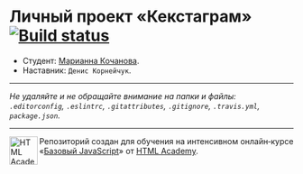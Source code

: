 # Личный проект «Кекстаграм» [![Build status][travis-image]][travis-url]

* Студент: [Марианна Кочанова](https://up.htmlacademy.ru/javascript/11/user/234842).
* Наставник: `Денис Корнейчук`.

---

_Не удаляйте и не обращайте внимание на папки и файлы:_<br>
_`.editorconfig`, `.eslintrc`, `.gitattributes`, `.gitignore`, `.travis.yml`, `package.json`._

---

<a href="https://htmlacademy.ru/intensive/javascript"><img align="left" width="50" height="50" title="HTML Academy" src="https://up.htmlacademy.ru/static/img/intensive/javascript/logo-for-github.svg"></a>

Репозиторий создан для обучения на интенсивном онлайн‑курсе «[Базовый JavaScript](https://htmlacademy.ru/intensive/javascript)» от [HTML Academy](https://htmlacademy.ru).

[travis-image]: https://travis-ci.org/htmlacademy-javascript/234842-kekstagram.svg?branch=master
[travis-url]: https://travis-ci.org/htmlacademy-javascript/234842-kekstagram
